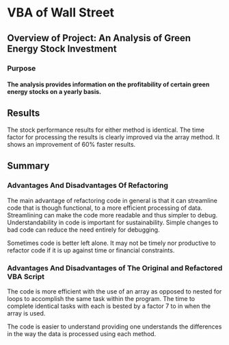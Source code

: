 # VBA of Wall Street

## Overview of Project: An Analysis of Green Energy Stock Investment  

### Purpose

#### The analysis provides information on the profitability of certain green energy stocks on a yearly basis.

## Results

The stock performance results for either method is identical. The time factor for processing the results is clearly improved via the array method. It shows an improvement of 60% faster results.

## Summary

### Advantages And Disadvantages Of Refactoring

The main advantage of refactoring code in general is that it can streamline code that is though functional, to a more efficient processing of data. Streamlining can make the code more readable and thus simpler to debug. Understandability in code is important for sustainability. Simple changes to bad code can reduce the need entirely for debugging. 

Sometimes code is better left alone. It may not be timely nor productive to refactor code if it is up against time or financial constraints. 

### Advantages And Disadvantages of The Original and Refactored VBA Script

The code is more efficient with the use of an array as opposed to nested for loops to accomplish the same task within the program. The time to complete identical tasks with each is bested by a factor 7 to in when the array is used.



The code is easier to understand providing one understands the differences in the way the data is processed using each method.

